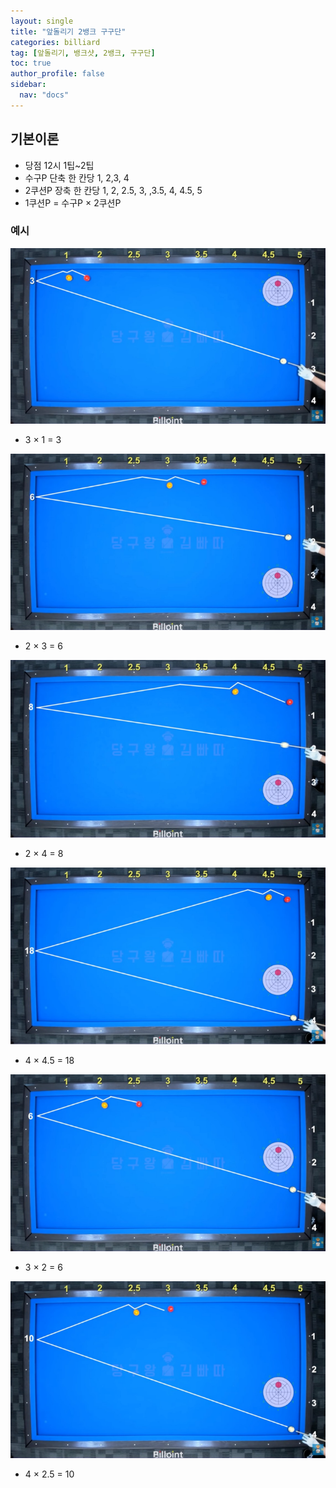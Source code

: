 ```yaml
---
layout: single
title: "앞돌리기 2뱅크 구구단"
categories: billiard
tag: [앞돌리기, 뱅크샷, 2뱅크, 구구단] 
toc: true
author_profile: false
sidebar:
  nav: "docs"
---
```


## 기본이론
- 당점 12시 1팁~2팁
- 수구P 단축 한 칸당 1, 2,3, 4
- 2쿠션P 장축 한 칸당 1, 2, 2.5, 3, ,3.5, 4, 4.5, 5
- 1쿠션P = 수구P × 2쿠션P

### 예시
[![앞돌리기 2뱅크 구구단 예시1](/images/앞돌리기_2뱅크_구구단_예시1.png)](/images/앞돌리기_2뱅크_구구단_예시1.png)
- 3 × 1 = 3

[![앞돌리기 2뱅크 구구단 예시2](/images/앞돌리기_2뱅크_구구단_예시2.png)](/images/앞돌리기_2뱅크_구구단_예시2.png)
- 2 × 3 = 6

[![앞돌리기 2뱅크 구구단 예시3](/images/앞돌리기_2뱅크_구구단_예시3.png)](/images/앞돌리기_2뱅크_구구단_예시3.png)
- 2 × 4 = 8

[![앞돌리기 2뱅크 구구단 예시4](/images/앞돌리기_2뱅크_구구단_예시4.png)](/images/앞돌리기_2뱅크_구구단_예시4.png)
- 4 × 4.5 = 18

[![앞돌리기 2뱅크 구구단 예시5](/images/앞돌리기_2뱅크_구구단_예시5.png)](/images/앞돌리기_2뱅크_구구단_예시5.png)
- 3 × 2 = 6

[![앞돌리기 2뱅크 구구단 예시6](/images/앞돌리기_2뱅크_구구단_예시6.png)](/images/앞돌리기_2뱅크_구구단_예시6.png)
- 4 × 2.5 = 10
